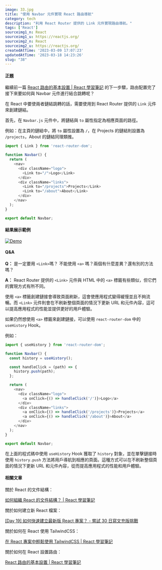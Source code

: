 ```yaml
---
image: 33.jpg
title: "使用 Navbar 元件實現 React 路由導航"
category: tech
description: "利用 React Router 提供的 Link 元件實現路由導航。"
tags: ['React']
sourceimg1_n: React
sourceimg1_u: https://reactjs.org/
sourceimg2_n: React
sourceimg2_u: https://reactjs.org/
createdAtTime: '2023-03-09 17:07:23'
updatedAtTime: '2023-03-18 14:23:26'
slug: "38"
---
```


#### 正題

繼續前一篇 [React 路由的基本設置 | React 學習筆記](blog/37) 的下一步驟，路由配置完了接下來要如何與 Navbar 元件進行結合跳轉呢？

在 React 中要使兩者鏈結跳轉的話，需要使用到 React Router 提供的 `Link` 元件來創建鏈結。

首先，在 `Navbar.js` 元件中，將鏈結與 `to` 屬性指定為相應頁面的路徑。

例如：在主頁的鏈結中，將 `to` 屬性設置為 `/`，在 Projects 的鏈結則設置為 `/projects`，About 的鏈結同理類推。

```js
import { Link } from 'react-router-dom';

function Navbar() {
  return (
    <nav>
      <div className="logo">
        <Link to="/">Logo</Link>
      </div>
      <div className="links">
        <Link to="/projects">Projects</Link>
        <Link to="/about">About</Link>
      </div>
    </nav>
  );
}

export default Navbar;
```

#### 結果展示範例

<a href="/blog/38-1.gif" target="_blank">

![Demo](/blog/38-1.gif)

</a>

#### Q&A

**Q：** 是一定要用 `<Link>`嗎？ 不能使用 `<a>` 嗎？兩個有什麼差異？還有別的方法嗎？

**A：** React Router 提供的 `<Link>` 元件與 HTML 中的 `<a>` 標籤有些類似，但它們的實現方式有所不同。

使用 `<a>` 標籤創建鏈接會導致頁面刷新，這會使應用程式變得緩慢並且不夠流暢。而 `<Link>` 元件則會在不刷新整個頁面的情況下更新 URL 和元件內容，這可以提高應用程式的性能並提供更好的用戶體驗。

如果仍然想使用 `<a>` 標籤來創建鏈接，可以使用 `react-router-dom` 中的 `useHistory` Hook。

例如：
```js
import { useHistory } from 'react-router-dom';

function Navbar() {
  const history = useHistory();

  const handleClick = (path) => {
    history.push(path);
  };

  return (
    <nav>
      <div className="logo">
        <a onClick={() => handleClick('/')}>Logo</a>
      </div>
      <div className="links">
        <a onClick={() => handleClick('/projects')}>Projects</a>
        <a onClick={() => handleClick('/about')}>About</a>
      </div>
    </nav>
  );
}

export default Navbar;
```
在上面的程式碼中使用 `useHistory` Hook 獲取了 `history` 對象，並在單擊鏈接時使用 `history.push` 方法將用戶導航到相應的頁面。這種方式可以在不刷新整個頁面的情況下更新 URL 和元件內容，從而提高應用程式的性能和用戶體驗。

#### 相關文章

關於 React 的文件結構：

[如何組織 React 的文件結構？ | React 學習筆記](blog/33)

關於如何建立新 React 檔案：

[[Day 19] 如何快速建立最新版 React 專案？ - 嘗試 30 日寫文充版挑戰](blog/35)

關於如何在 React 使用 TailwindCSS：

[在 React 專案中輕鬆使用 TailwindCSS | React 學習筆記](blog/36) 

關於如何在 React 設置路由：

[React 路由的基本設置 | React 學習筆記](blog/37)